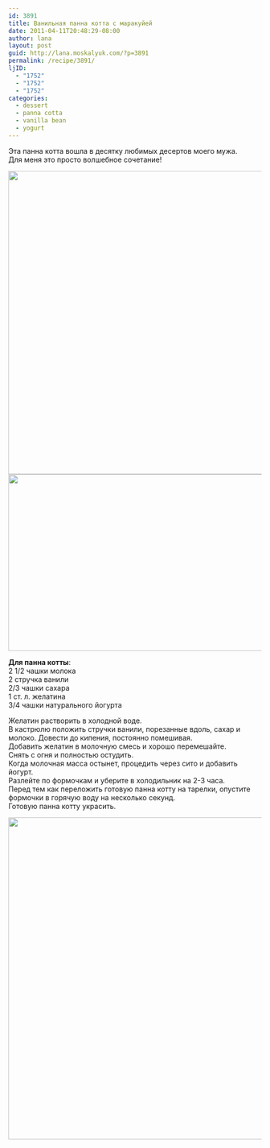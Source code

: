 ```yaml
---
id: 3891
title: Ванильная панна котта с маракуйей
date: 2011-04-11T20:48:29-08:00
author: lana
layout: post
guid: http://lana.moskalyuk.com/?p=3891
permalink: /recipe/3891/
ljID:
  - "1752"
  - "1752"
  - "1752"
categories:
  - dessert
  - panna cotta
  - vanilla bean
  - yogurt
---
```

Эта панна котта вошла в десятку любимых десертов моего мужа.  
Для меня это просто волшебное сочетание!

<img loading="lazy" class="alignnone" title="panna cotta" src="http://farm5.static.flickr.com/4109/5611682053_a16cdda6b3_z.jpg" alt="" width="640" height="603" /> 

<img loading="lazy" class="alignnone" title="panna cotta" src="http://farm6.static.flickr.com/5068/5611608519_0cda77d518_z.jpg" alt="" width="640" height="351" /> 

**Для панна котты**:  
2 1/2 чашки молока  
2 стручка ванили  
2/3 чашки сахара  
1 ст. л. желатина  
3/4 чашки натурального йогурта

Желатин растворить в холодной воде.  
В кастрюлю положить стручки ванили, порезанные вдоль, сахар и молоко. Довести до кипения, постоянно помешивая.  
Добавить желатин в молочную смесь и хорошо перемешайте.  
Снять с огня и полностью остудить.  
Когда молочная масса остынет, процедить через сито и добавить йогурт.  
Разлейте по формочкам и уберите в холодильник на 2-3 часа.  
Перед тем как переложить готовую панна котту на тарелки, опустите формочки в горячую воду на несколько секунд.  
Готовую панна котту украсить.

<img loading="lazy" class="alignnone" title="panna cotta" src="http://farm6.static.flickr.com/5025/5611692851_efddfd567b_z.jpg" alt="" width="519" height="640" />